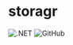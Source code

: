 # storagr
![.NET](https://github.com/talaryonstudios/storagr/workflows/.NET%20Core/badge.svg)
![GitHub](https://img.shields.io/github/license/talaryonstudios/storagr)

<!-- #![GitHub pull requests](https://img.shields.io/github/issues-pr/talaryonstudios/storagr) -->
